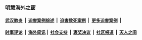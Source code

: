 
### 明慧海外之窗

####  [武汉肺炎](indexes/365.md?t=03241400) &nbsp;|&nbsp;  [迫害案例综述](indexes/328.md?t=03241400) &nbsp;|&nbsp; [迫害致死案例](indexes/277.md?t=03241400)  &nbsp;|&nbsp; [更多迫害案例](indexes/81.md?t=03241400)  &nbsp;|&nbsp; 
####  [时事评论](indexes/19.md?t=03241400) &nbsp;|&nbsp; [海外简讯](indexes/245.md?t=03241400)&nbsp;|&nbsp;  [社会支持](indexes/140.md?t=03241400) &nbsp;|&nbsp; [褒奖决议](indexes/282.md?t=03241400) &nbsp;|&nbsp; [社区报道](indexes/91.md?t=03241400)  &nbsp;|&nbsp; [天人之间](indexes/78.md?t=03241400) 

